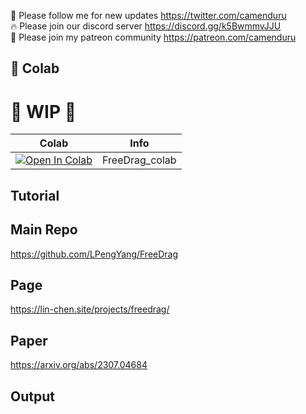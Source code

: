🐣 Please follow me for new updates https://twitter.com/camenduru <br />
🔥 Please join our discord server https://discord.gg/k5BwmmvJJU <br />
🥳 Please join my patreon community https://patreon.com/camenduru <br />

## 🦒 Colab

# 🚦 WIP 🚦

| Colab | Info
| --- | --- |
[![Open In Colab](https://colab.research.google.com/assets/colab-badge.svg)](https://colab.research.google.com/github/camenduru/FreeDrag-colab/blob/main/FreeDrag_colab.ipynb) | FreeDrag_colab

## Tutorial

## Main Repo
https://github.com/LPengYang/FreeDrag

## Page
https://lin-chen.site/projects/freedrag/

## Paper
https://arxiv.org/abs/2307.04684

## Output
